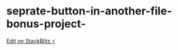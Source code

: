 # seprate-button-in-another-file-bonus-project-

[Edit on StackBlitz ⚡️](https://stackblitz.com/edit/react-8eyghz)